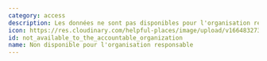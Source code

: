 ```yaml
---
category: access
description: Les données ne sont pas disponibles pour l'organisation responsable
icon: https://res.cloudinary.com/helpful-places/image/upload/v1664832730/dtpr-icons/access/no_dacbdh.svg
id: not_available_to_the_accountable_organization
name: Non disponible pour l'organisation responsable
---
```

